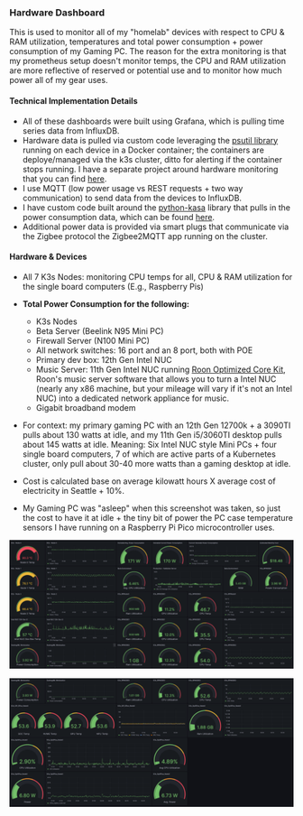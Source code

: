 
### Hardware Dashboard

This is used to monitor all of my "homelab" devices with respect to CPU & RAM utilization, temperatures and total power consumption + power consumption of my Gaming PC. The reason for the extra monitoring is that my prometheus setup doesn't monitor temps, the CPU and RAM utilization are more reflective of reserved or potential use and to monitor how much power all of my gear uses.

#### Technical Implementation Details 

* All of these dashboards were built using Grafana, which is pulling time series data from InfluxDB.
* Hardware data is pulled via custom code leveraging the [psutil library](https://pypi.org/project/psutil/) running on each device in a Docker container; the containers are deploye/managed via the k3s cluster, ditto for alerting if the container stops running. I have a separate project around hardware monitoring that you can find [here](https://github.com/MarkhamLee/HardwareMonitoring).
* I use MQTT (low power usage vs REST requests + two way communication) to send data from the devices to InfluxDB.
* I have custom code built around the [python-kasa](https://github.com/python-kasa/python-kasa) library that pulls in the power consumption data, which can be found [here](https://github.com/MarkhamLee/finance-productivity-iot-informational-weather-dashboard/tree/main/IoT/kasa_devices/plugs).
* Additional power data is provided via smart plugs that communicate via the Zigbee protocol the Zigbee2MQTT app running on the cluster.

#### Hardware & Devices 
* All 7 K3s Nodes: monitoring CPU temps for all, CPU & RAM utilization for the single board computers (E.g., Raspberry Pis)
* **Total Power Consumption for the following:** 
    * K3s Nodes
    * Beta Server (Beelink N95 Mini PC)
    * Firewall Server (N100 Mini PC)
    * All network switches: 16 port and an 8 port, both with POE
    * Primary dev box: 12th Gen Intel NUC
    * Music Server: 11th Gen Intel NUC running [Roon Optimized Core Kit](https://help.roonlabs.com/portal/en/kb/articles/roon-optimized-core-kit#So_what_is_Roon_Optimized_Core_Kit_ROCK_then), Roon's music server software that allows you to turn a Intel NUC (nearly any x86 machine, but your mileage will vary if it's not an Intel NUC) into a dedicated network appliance for music.
    * Gigabit broadband modem 
* For context: my primary gaming PC with an 12th Gen 12700k + a 3090TI pulls about 130 watts at idle, and my 11th Gen i5/3060TI desktop pulls about 145 watts at idle. Meaning: Six Intel NUC style Mini PCs + four single board computers, 7 of which are active parts of a Kubernetes cluster, only pull about 30-40 more watts than a gaming desktop at idle.

* Cost is calculated base on average kilowatt hours X average cost of electricity in Seattle + 10%.
* My Gaming PC was "asleep" when this screenshot was taken, so just the cost to have it at idle + the tiny bit of power the PC case temperature sensors I have running on a Raspberry Pi Pico microcontroller uses. 

![HW Monitor #1](images/hw_mon1.png)


![HW Monitor #2](images/hw_mon2.png)